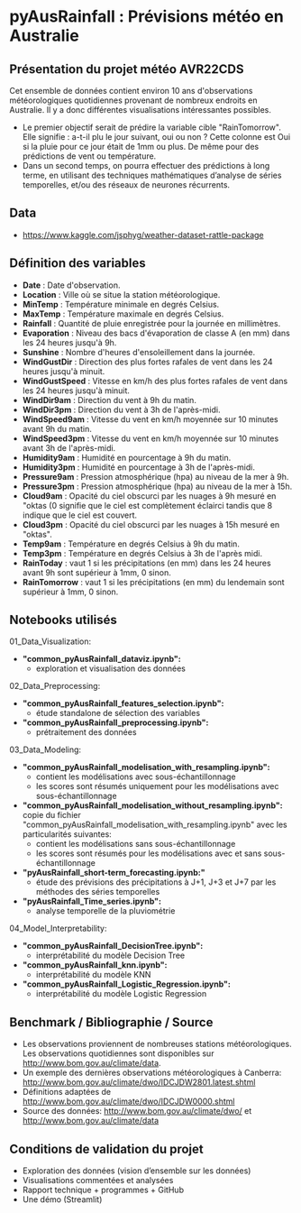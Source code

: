 # pyAusRainfall : Prévisions météo en Australie

## Présentation du projet météo AVR22CDS
Cet ensemble de données contient environ 10 ans d'observations météorologiques quotidiennes provenant de nombreux endroits en Australie. Il y a donc différentes visualisations intéressantes possibles.
- Le premier objectif serait de prédire la variable cible "RainTomorrow". Elle signifie : a-t-il plu le jour suivant, oui ou non ? Cette colonne est Oui si la pluie pour ce jour était de 1mm ou plus. De même pour des prédictions de vent ou température.
- Dans un second temps, on pourra effectuer des prédictions à long terme, en utilisant des techniques mathématiques d’analyse de séries temporelles, et/ou des réseaux de neurones récurrents.

## Data
- https://www.kaggle.com/jsphyg/weather-dataset-rattle-package

## Définition des variables
- **Date** : Date d'observation.
- **Location** : Ville où se situe la station météorologique.
- **MinTemp** : Température minimale en degrés Celsius.
- **MaxTemp** : Température maximale en degrés Celsius.
- **Rainfall** : Quantité de pluie enregistrée pour la journée en millimètres.
- **Evaporation** : Niveau des bacs d'évaporation de classe A (en mm) dans les 24 heures jusqu'à 9h.
- **Sunshine** : Nombre d'heures d'ensoleillement dans la journée.
- **WindGustDir** : Direction des plus fortes rafales de vent dans les 24 heures jusqu'à minuit.
- **WindGustSpeed** : Vitesse en km/h des plus fortes rafales de vent dans les 24 heures jusqu'à minuit.
- **WindDir9am** : Direction du vent à 9h du matin.
- **WindDir3pm** : Direction du vent à 3h de l'après-midi.
- **WindSpeed9am** : Vitesse du vent en km/h moyennée sur 10 minutes avant 9h du matin.
- **WindSpeed3pm** : Vitesse du vent en km/h moyennée sur 10 minutes avant 3h de l'après-midi.
- **Humidity9am** : Humidité en pourcentage à 9h du matin.
- **Humidity3pm** : Humidité en pourcentage à 3h de l'après-midi.
- **Pressure9am** : Pression atmosphérique (hpa) au niveau de la mer à 9h.
- **Pressure3pm** : Pression atmosphérique (hpa) au niveau de la mer à 15h.
- **Cloud9am** : Opacité du ciel obscurci par les nuages à 9h mesuré en "oktas (0 signifie que le ciel est complètement éclairci tandis que 8 indique que le ciel est couvert.
- **Cloud3pm** : Opacité du ciel obscurci par les nuages à 15h mesuré en "oktas".
- **Temp9am** : Température en degrés Celsius à 9h du matin.
- **Temp3pm** : Température en degrés Celsius à 3h de l'après midi.
- **RainToday** : vaut 1 si les précipitations (en mm) dans les 24 heures avant 9h sont supérieur à 1mm, 0 sinon.
- **RainTomorrow** : vaut 1 si les précipitations (en mm) du lendemain sont supérieur à 1mm, 0 sinon.

## Notebooks utilisés
01_Data_Visualization:
- **"common_pyAusRainfall_dataviz.ipynb":** 
    - exploration et visualisation des données

02_Data_Preprocessing:
- **"common_pyAusRainfall_features_selection.ipynb":** 
    - étude standalone de sélection des variables
- **"common_pyAusRainfall_preprocessing.ipynb":** 
    - prétraitement des données

03_Data_Modeling:
- **"common_pyAusRainfall_modelisation_with_resampling.ipynb":**
    - contient les modélisations avec sous-échantillonnage
    - les scores sont résumés uniquement pour les modélisations avec sous-échantillonnage
- **"common_pyAusRainfall_modelisation_without_resampling.ipynb":** copie du fichier "common_pyAusRainfall_modelisation_with_resampling.ipynb" avec les particularités suivantes:
    - contient les modélisations sans sous-échantillonnage
    - les scores sont résumés pour les modélisations avec et sans sous-échantillonnage
- **"pyAusRainfall_short-term_forecasting.ipynb:"** 
    - étude des prévisions des précipitations à J+1, J+3 et J+7 par les méthodes des séries temporelles
- **"pyAusRainfall_Time_series.ipynb":** 
    - analyse temporelle de la pluviométrie
    
04_Model_Interpretability:
- **"common_pyAusRainfall_DecisionTree.ipynb":**
    - interprétabilité du modèle Decision Tree
- **"common_pyAusRainfall_knn.ipynb":**
    - interprétabilité du modèle KNN
- **"common_pyAusRainfall_Logistic_Regression.ipynb":**
    - interprétabilité du modèle Logistic Regression
    
## Benchmark / Bibliographie / Source
- Les observations proviennent de nombreuses stations météorologiques. Les observations quotidiennes sont disponibles sur http://www.bom.gov.au/climate/data.
- Un exemple des dernières observations météorologiques à Canberra: http://www.bom.gov.au/climate/dwo/IDCJDW2801.latest.shtml
- Définitions adaptées de http://www.bom.gov.au/climate/dwo/IDCJDW0000.shtml
- Source des données: http://www.bom.gov.au/climate/dwo/ et http://www.bom.gov.au/climate/data

## Conditions de validation du projet
- Exploration des données (vision d’ensemble sur les données)
- Visualisations commentées et analysées
- Rapport technique + programmes + GitHub
- Une démo (Streamlit)
